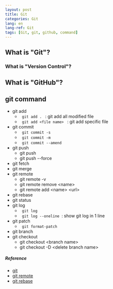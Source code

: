 ```yaml
---
layout: post
title: Git
categories: Git
lang: en
lang-ref: Git
tags: [Git, git, github, command]
---
```


## What is "Git"?

### What is "Version Control"?

## What is "GitHub"?

## git command

- git add
  - <code> git add . </code> : git add all modified file
  - <code> git add \<file name> </code> : git add specific file
- git commit
  - <code> git commit -s </code>
  - <code> git commit -m </code>
  - <code> git commit --amend </code>
- git push
  - git push
  - git push --force
- git fetch
- git merge
- git remote
  - git remote -v
  - git remote remove \<name>
  - git remote add \<name> \<url>
- git rebase
- git status
- git log
  - <code> git log </code>
  - <code> git log --oneline </code>: show git log in 1 line
- git patch
  - <code> git format-patch </code>
- git branch
- git checkout
  - git checkout \<branch name>
  - git checkout -D \<delete branch name>

##### Reference

- [git](https://git-scm.com/book/ko/v2)
- [git remote](https://www.gitkraken.com/learn/git/tutorials/what-is-git-remote)
- [git rebase](https://www.atlassian.com/ko/git/tutorials/merging-vs-rebasing)

